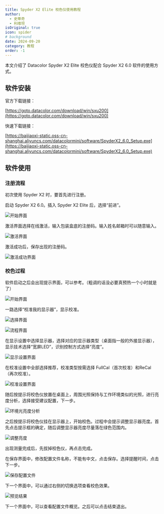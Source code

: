 ```yaml
---
title: Spyder X2 Elite 校色仪使用教程
author:
  - 史蒂奇
  - 利维坦
isOriginal: true
icon: spider
# background
date: 2024-09-20
category: 教程
order: -1
---
```


本文介绍了 Datacolor Spyder X2 Elite 校色仪配合 Spyder X2 6.0 软件的使用方式。

<!-- more -->

## 软件安装

官方下载链接：

[https://goto.datacolor.com/download/win/sxu200](https://goto.datacolor.com/download/win/sxu200)

快速下载链接：

[https://baijiaoxi-static.oss-cn-shanghai.aliyuncs.com/datacolormini/software/SpyderX2_6.0_Setup.exe](https://baijiaoxi-static.oss-cn-shanghai.aliyuncs.com/datacolormini/software/SpyderX2_6.0_Setup.exe)

## 软件使用

### 注册流程

初次使用 Spyder X2 时，要首先进行注册。

启动 Spyder X2 6.0。插入 Spyder X2 Elite 后，选择“前进”。

![开始界面](assets/spyder/1.png)

激活界面选择在线激活，输入包装盒底的注册码。输入姓名邮箱时可以随意输入。

![激活界面](assets/spyder/2.png)

激活成功后，保存出现的注册码。

![激活成功界面](assets/spyder/3.png)

### 校色过程

软件启动之后会出现提示界面，可以参考。（粗调的话没必要真预热一个小时就是了）

![开始界面](assets/spyder/4.png)

一路选择“校准我的显示器”，显示校准。

![选择界面](assets/spyder/5.png)

![流程界面](assets/spyder/6.png)

在显示设置中选择显示器，选择对应的显示器类型（桌面指一般的外接显示器），显示技术选择“宽屏LED”，识别控制方式选择“亮度”。

![显示设置界面](assets/spyder/7.png)

在校准设置中全部选择推荐，校准类型按需选择 FullCal（首次校准）和ReCal（再次校准）。

![校准设置界面](assets/spyder/8.png)

随后按提示将校色仪放置在桌面上，周围光照保持与工作环境类似的光照，进行亮度分析，选择接受建议配置，下一步。

![环境光亮度分析](assets/spyder/9.png)

之后按提示将校色仪挂在显示器上，开始校色。过程中会提示调整显示器亮度。首先点击提示框的确定，随后调整显示器亮度尽量落在绿色范围内。

![调整亮度](assets/spyder/10.png)

出现测量完成后，先拔掉校色仪，再点击完成。

在保存界面中，修改配置文件名称，不能有中文，点击保存。选择提醒时间，点击下一步。

![保存配置文件](assets/spyder/11.png)

下一个界面中，可以通过右侧的切换选项查看校色效果。

![预览结果](assets/spyder/12.png)

下一个界面中，可以查看配置文件概览。之后可以点击结束退出。
